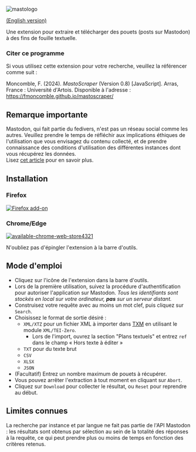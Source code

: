 ![mastologo](https://github.com/fmoncomble/mastoscraper/assets/59739627/15c77ec3-9dba-4e97-868f-984dddd87816)

[(English version)](https://fmoncomble.github.io/mastoscraper)

Une extension pour extraire et télécharger des pouets (posts sur Mastodon) à des fins de fouille textuelle.  
  
### Citer ce programme
Si vous utilisez cette extension pour votre recherche, veuillez la référencer comme suit :  
  
Moncomble, F. (2024). *MastoScraper* (Version 0.8) [JavaScript]. Arras, France : Université d'Artois. Disponible à l'adresse : https://fmoncomble.github.io/mastoscraper/

## Remarque importante
Mastodon, qui fait partie du fedivers, n'est pas un réseau social comme les autres. Veuillez prendre le temps de réfléchir aux implications éthiques de l'utilisation que vous envisagez du contenu collecté, et de prendre connaissance des conditions d'utilisation des différentes instances dont vous récupérez les données.  
Lisez [cet article](https://www.cell.com/patterns/pdf/S2666-3899(23)00323-9.pdf) pour en savoir plus.

## Installation
### Firefox
[ ![Firefox add-on](https://github.com/fmoncomble/Figaro_extractor/assets/59739627/e4df008e-1aac-46be-a216-e6304a65ba97)](https://github.com/fmoncomble/mastoscraper/releases/latest/download/mastoscraper.xpi)  
### Chrome/Edge
[![available-chrome-web-store4321](https://github.com/fmoncomble/mastoscraper/assets/59739627/748feefa-5a01-42e1-b3e5-b61e016e6ec7)](https://chromewebstore.google.com/detail/mastoscraper/ilgebclibaabhdhpgkfkkknpmblfnblg?hl=en-GB&authuser=0)  
  
N'oubliez pas d'épingler l'extension à la barre d'outils.
 
## Mode d'emploi
- Cliquez sur l'icône de l'extension dans la barre d'outils.
- Lors de la première utilisation, suivez la procédure d'authentification pour autoriser l'application sur Mastodon. *Tous les identifiants sont stockés en local sur votre ordinateur, **pas** sur un serveur distant.*
- Construisez votre requête avec au moins un mot clef, puis cliquez sur `Search`.
- Choisissez le format de sortie désiré :
    - `XML/XTZ` pour un fichier XML à importer dans [TXM](https://txm.gitpages.huma-num.fr/textometrie/en/index.html) en utilisant le module `XML/TEI-Zero`.
        - Lors de l'import, ouvrez la section "Plans textuels" et entrez `ref` dans le champ « Hors texte à éditer »
    - `TXT` pour du texte brut
    - `CSV`
    - `XLSX`
    - `JSON`
- (Facultatif) Entrez un nombre maximum de pouets à récupérer.
- Vous pouvez arrêter l'extraction à tout moment en cliquant sur `Abort`.
- Cliquez sur `Download` pour collecter le résultat, ou `Reset` pour reprendre au début.

## Limites connues
La recherche par instance et par langue ne fait pas partie de l'API Mastodon : les résultats sont obtenus par sélection au sein de la totalité des réponses à la requête, ce qui peut prendre plus ou moins de temps en fonction des critères retenus.
